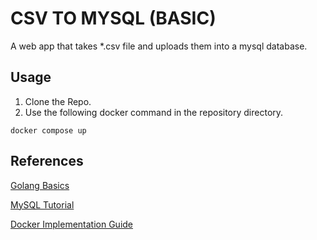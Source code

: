 # CSV TO MYSQL (BASIC)
A web app that takes *.csv file and uploads them into a mysql database.

## Usage
1. Clone the Repo.
2. Use the following docker command in the repository directory.
    
  ```docker compose up```

## References
[Golang Basics](https://www.w3adda.com/golang-tutorial)

[MySQL Tutorial](https://www.golangprograms.com/example-of-golang-crud-using-mysql-from-scratch.html)

[Docker Implementation Guide](https://semaphoreci.com/community/tutorials/how-to-deploy-a-go-web-application-with-docker) 

